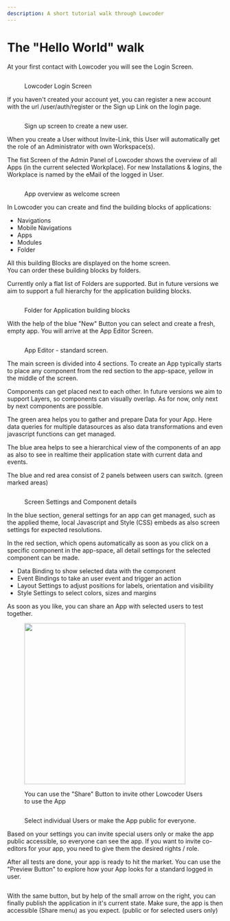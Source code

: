 ```yaml
---
description: A short tutorial walk through Lowcoder
---
```


# The "Hello World" walk

At your first contact with Lowcoder you will see the Login Screen.&#x20;

<figure><img src="../.gitbook/assets/Login Screen.png" alt=""><figcaption><p>Lowcoder Login Screen</p></figcaption></figure>

If you haven't created your account yet, you can register a new account with the url /user/auth/register or the Sign up Link on the login page.&#x20;

<figure><img src="../.gitbook/assets/Sign Up Screen.png" alt=""><figcaption><p>Sign up screen to create a new user.</p></figcaption></figure>

When you create a User without Invite-Link, this User will automatically get the role of an Administrator with own Workspace(s).

The fist Screen of the Admin Panel of Lowcoder shows the overview of all Apps (in the current selected Workplace). For new Installations & logins, the Workplace is named by the eMail of the logged in User.

<figure><img src="../.gitbook/assets/Admin  Apps.png" alt=""><figcaption><p>App overview as welcome screen</p></figcaption></figure>

In Lowcoder you can create and find the building blocks of applications:

* Navigations
* Mobile Navigations
* Apps
* Modules
* Folder

All this building Blocks are displayed on the home screen. \
You can order these building blocks by folders.

Currently only a flat list of Folders are supported. But in future versions we aim to support a full hierarchy for the application building blocks.

<figure><img src="../.gitbook/assets/Admin  Folders for Apps.png" alt=""><figcaption><p>Folder for Application building blocks</p></figcaption></figure>

With the help of the blue "New" Button you can select and create a fresh, empty app. You will arrive at the App Editor Screen.

<figure><img src="../.gitbook/assets/App Editor  Main Screeen.png" alt=""><figcaption><p>App Editor - standard screen.</p></figcaption></figure>

The main screen is divided into 4 sections. To create an App typically starts to place any component from the red section to the app-space, yellow in the middle of the screen.

Components can get placed next to each other. In future versions we aim to support Layers, so components can visually overlap. As for now, only next by next components are possible.

The green area helps you to gather and prepare Data for your App. Here data queries for multiple datasources as also data transformations and even javascript functions can get managed.

The blue area helps to see a hierarchical view of the components of an app as also to see in realtime their application state with current data and events.

The blue and red area consist of 2 panels between users can switch. (green marked areas)

<figure><img src="../.gitbook/assets/App Editor  Main Screen 2.png" alt=""><figcaption><p>Screen Settings and Component details</p></figcaption></figure>

In the blue section, general settings for an app can get managed, such as the applied theme, local Javascript and Style (CSS) embeds as also screen settings for expected resolutions.

In the red section, which opens automatically as soon as you click on a specific component in the app-space, all detail settings for the selected component can be made.

* Data Binding to show selected data with the component
* Event Bindings to take an user event and trigger an action
* Layout Settings to adjust positions for labels, orientation and visibility
* Style Settings to select colors, sizes and margins

As soon as you like, you can share an App with selected users to test together.

<figure><img src="../.gitbook/assets/Share Button" alt="" width="375"><figcaption><p>You can use the "Share" Button to invite other Lowcoder Users to use the App</p></figcaption></figure>

<figure><img src="../.gitbook/assets/App Editor  Share App.png" alt=""><figcaption><p>Select individual Users or make the App public for everyone.</p></figcaption></figure>

Based on your settings you can invite special users only or make the app public accessible, so everyone can see the app. If you want to invite co-editors for your app, you need to give them the desired rights / role.

After all tests are done, your app is ready to hit the market. You can use the "Preview Button" to explore how your App looks for a standard logged in user.

<figure><img src="../.gitbook/assets/App Editor  Preview.png" alt=""><figcaption></figcaption></figure>

With the same button, but by help of the small arrow on the right, you can finally publish the application in it's current state. Make sure, the app is then accessible (Share menu) as you expect. (public or for selected users only)
